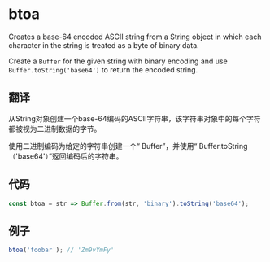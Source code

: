 # btoa

Creates a base-64 encoded ASCII string from a String object in which each character in the string is treated as a byte of binary data.

Create a `Buffer` for the given string with binary encoding and use `Buffer.toString('base64')` to return the encoded string.

## 翻译

从String对象创建一个base-64编码的ASCII字符串，该字符串对象中的每个字符都被视为二进制数据的字节。

使用二进制编码为给定的字符串创建一个“ Buffer”，并使用“ Buffer.toString（'base64'）”返回编码后的字符串。

## 代码

```js
const btoa = str => Buffer.from(str, 'binary').toString('base64');
```

## 例子

```js
btoa('foobar'); // 'Zm9vYmFy'
```
